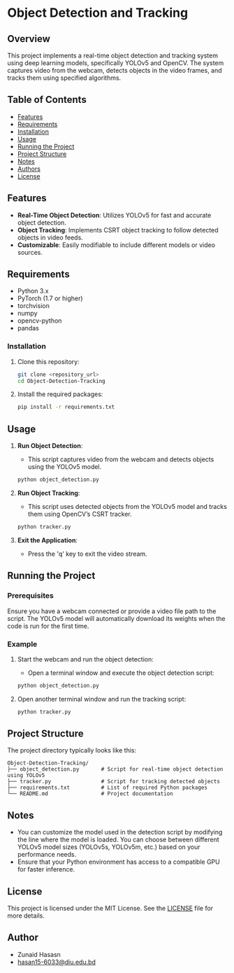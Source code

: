 # Object Detection and Tracking

## Overview
This project implements a real-time object detection and tracking system using deep learning models, specifically YOLOv5 and OpenCV. The system captures video from the webcam, detects objects in the video frames, and tracks them using specified algorithms.

## Table of Contents
- [Features](#features)
- [Requirements](#requirements)
- [Installation](#installation)
- [Usage](#usage)
- [Running the Project](#running-the-project)
- [Project Structure](#project-structure)
- [Notes](#notes)
- [Authors](#authors)
- [License](#license)

## Features
- **Real-Time Object Detection**: Utilizes YOLOv5 for fast and accurate object detection.
- **Object Tracking**: Implements CSRT object tracking to follow detected objects in video feeds.
- **Customizable**: Easily modifiable to include different models or video sources.

## Requirements
- Python 3.x
- PyTorch (1.7 or higher)
- torchvision
- numpy
- opencv-python
- pandas

### Installation
1. Clone this repository:
   ```bash
   git clone <repository_url>
   cd Object-Detection-Tracking
   ```

2. Install the required packages:
   ```bash
   pip install -r requirements.txt
   ```

## Usage
1. **Run Object Detection**:
   - This script captures video from the webcam and detects objects using the YOLOv5 model.
   ```bash
   python object_detection.py
   ```

2. **Run Object Tracking**:
   - This script uses detected objects from the YOLOv5 model and tracks them using OpenCV’s CSRT tracker.
   ```bash
   python tracker.py
   ```

3. **Exit the Application**: 
   - Press the 'q' key to exit the video stream.

## Running the Project
### Prerequisites
Ensure you have a webcam connected or provide a video file path to the script. The YOLOv5 model will automatically download its weights when the code is run for the first time.

### Example
1. Start the webcam and run the object detection:
   - Open a terminal window and execute the object detection script:
   ```bash
   python object_detection.py
   ```

2. Open another terminal window and run the tracking script:
   ```bash
   python tracker.py
   ```

## Project Structure
The project directory typically looks like this:
```
Object-Detection-Tracking/
├── object_detection.py       # Script for real-time object detection using YOLOv5
├── tracker.py                # Script for tracking detected objects
├── requirements.txt          # List of required Python packages
└── README.md                 # Project documentation
```

## Notes
- You can customize the model used in the detection script by modifying the line where the model is loaded. You can choose between different YOLOv5 model sizes (YOLOv5s, YOLOv5m, etc.) based on your performance needs.
- Ensure that your Python environment has access to a compatible GPU for faster inference.


## License
This project is licensed under the MIT License. See the [LICENSE](LICENSE) file for more details.

## Author
- Zunaid Hasasn</br>
- hasan15-6033@diu.edu.bd
